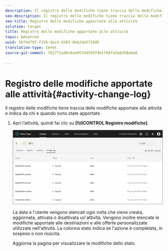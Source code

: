 ```yaml
---
description: Il registro delle modifiche tiene traccia delle modifiche apportate alle attività e indica da chi e quando sono state apportate.
seo-description: Il registro delle modifiche tiene traccia delle modifiche apportate alle attività e indica da chi e quando sono state apportate.
seo-title: Registro delle modifiche apportate alle attività
solution: Target
title: Registro delle modifiche apportate alle attività
topic: Advanced
uuid: 5bf4d79f-f15b-4ac4-9303-8eb2de5729d6
translation-type: tm+mt
source-git-commit: 761771a48c0ae957d455974b1f04fa3a8350a8a0

---
```



# Registro delle modifiche apportate alle attività{#activity-change-log}

Il registro delle modifiche tiene traccia delle modifiche apportate alle attività e indica da chi e quando sono state apportate.

1. Apri l’attività, quindi fai clic su **[!UICONTROL Registro modifiche]**.

   ![](assets/change_log.png)

   La data e l&#39;utente vengono elencati ogni volta che viene creata, aggiornata, attivata o disattivata un&#39;attività. Vengono inoltre elencate le modifiche apportate alle destinazioni e alle offerte personalizzate utilizzate nell&#39;attività. La colonna stato indica se l&#39;azione è completata, in sospeso o non riuscita.

   Aggiorna la pagina per visualizzare le modifiche dello stato.
